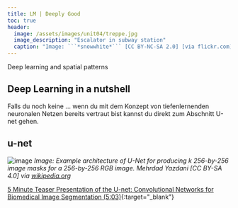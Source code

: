 ```yaml
---
title: LM | Deeply Good
toc: true
header:
  image: /assets/images/unit04/treppe.jpg
  image_description: "Escalator in subway station"
  caption: "Image: ```*snowwhite*``` [CC BY-NC-SA 2.0] [via flickr.com](https://www.flickr.com/photos/101269238@N08/50408950422/)"
---
```



Deep learning and spatial patterns

<!--more-->
## Deep Learning in a nutshell

Falls du noch keine ... wenn du mit dem Konzept von tiefenlernenden neuronalen Netzen bereits vertraut bist kannst du direkt zum Abschnitt U-net gehen.



## u-net
![image](../assets/images/unit04/Example_architecture_of_U-Net.png)
*Image: Example architecture of U-Net for producing k 256-by-256 image masks for a 256-by-256 RGB image. Mehrdad Yazdani [CC BY-SA 4.0] via [wikipedia.org](https://en.wikipedia.org/wiki/U-Net#/media/File:Example_architecture_of_U-Net_for_producing_k_256-by-256_image_masks_for_a_256-by-256_RGB_image.png)*




[5 Minute Teaser Presentation of the U-net: Convolutional Networks for Biomedical Image Segmentation (5:03)](https://www.youtube.com/watch?v=81AvQQnpG4Q){:target="_blank"} 
## 

